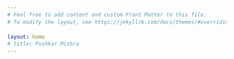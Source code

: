 ```yaml
---
# Feel free to add content and custom Front Matter to this file.
# To modify the layout, see https://jekyllrb.com/docs/themes/#overriding-theme-defaults

layout: home
# title: Pushkar Mishra
---
```


<html lang="en">
<title>Pushkar Mishra | Google DeepMind</title>
<head>
    <meta charset="UTF-8">
    <meta name="viewport" content="width=device-width, initial-scale=1.0">
    <style>
        body {
            font-family: -apple-system, BlinkMacSystemFont, 'Segoe UI', Roboto, Oxygen, Ubuntu, sans-serif;
            margin: 0 auto;
            color: #333;
            overscroll-behavior-y: none;
        }
        
         /* Landing */
        .header {
            display: grid;
            grid-template-columns: 2fr 1fr;
            gap: 25px;
            margin-bottom: 40px;
        }
        
        .profile-info h1 {
            font-size: 2.5em;
            margin: 0;
            color: #2d3748;
        }
        
        .profile-info .subtitle {
            color: #718096;
            font-size: 1.1em;
            margin: 10px 0 20px 0;
            text-transform: uppercase;
            letter-spacing: 0.5px;
        }
        
        .profile-image {
            max-width: 100%;
            height: auto;
            border-radius: 4px;
        }
        
        /* Google scholar */
        .google-scholar {
            display: inline-flex;
            align-items: center;
            padding: 12px 24px;
            background: #fff;
            border: 1px solid #e2e8f0;
            border-radius: 8px;
            text-decoration: none;
            color: #2d3748;
            font-weight: 500;
            margin-bottom: 40px;
        }
        
        .google-scholar svg {
            margin-left: 8px;
        }
        
        .section-title {
            color: #718096;
            font-size: 1.5em;
            margin: 30px 0 20px 0;
        }
        
        /* Research areas */
        .research-areas {
            display: grid;
            grid-template-columns: repeat(3, 1fr);
            gap: 20px;
            margin-bottom: 40px;
        }
        
        .research-area {
            padding: 20px;
            color: white;
            border-radius: 8px;
            font-weight: 500;
            text-align: center;
        }
        
        .generative-ai {
            background: #1a1b3b;
        }
        
        .core-ml {
            background: #582f1c;
        }
        
        .nlp {
            background: #1f3937;
        }

        /* Updates */
        .latest-updates {
          margin: 2rem 0;
          padding: 1rem;
        }

        .updates-container {
          max-width: 800px;
          margin: 0 auto;
        }

        .update-card {
          display: flex;
          margin-bottom: 1.5rem;
          padding: 1rem;
          border-radius: 8px;
          background-color: #e1e6eb;
          transition: transform 0.2s ease;
        }

        .update-card:hover {
          transform: translateY(-2px);
          box-shadow: 0 4px 6px rgba(0, 0, 0, 0.1);
        }

        .update-date {
          min-width: 200px;
          font-weight: 500;
          color: #666;
        }

        .update-content {
          flex: 1;
        }

        .update-content h3 {
          margin: 0 0 0.5rem 0;
          font-size: 1.1rem;
        }

        .update-content a {
          color: #1a73e8;
          text-decoration: none;
        }

        .update-content a:hover {
          text-decoration: underline;
        }

        .update-content p {
          margin: 0;
          color: #444;
        }
    </style>
</head>
<body>
    <div class="header">
        <div class="profile-info">
            <h1>Pushkar Mishra</h1>
            <div class="subtitle">Lead AI Researcher | Google DeepMind</div>
            <p>Pushkar Mishra is a Lead AI researcher at Google DeepMind. His research interests include Generative AI, Core Machine Learning, and Natural Language Processing.</p>
            <p>Before Google DeepMind, he was at Meta AI, where he led the company-wide effort on robust recommender systems and contributed to the pivotal initiative on open-source foundation models as one of the authors of Llama 2.</p>
        </div>
        <img src="assets/Pushkar_Mishra.jpg" alt="Pushkar Mishra" class="profile-image">
    </div>

    <a href="https://scholar.google.com/citations?user=bVcZ1qkAAAAJ" class="google-scholar" target="_blank">
        Google Scholar
        <svg width="20" height="20" viewBox="0 0 20 20" fill="none" xmlns="http://www.w3.org/2000/svg">
            <path d="M5 10H15M15 10L10 5M15 10L10 15" stroke="currentColor" stroke-width="2" stroke-linecap="round" stroke-linejoin="round"/>
        </svg>
    </a>

    <h2 class="section-title">Research Areas</h2>
    <div class="research-areas">
        <div class="research-area generative-ai">Generative AI</div>
        <div class="research-area core-ml">Core Machine Learning</div>
        <div class="research-area nlp">Natural Language Processing (NLP)</div>
    </div>

    <br>
    <h2 class="section-title">Latest Updates</h2>
    <div class="updates-container">
    {% for update in site.data.updates limit:5 %}
      <div class="update-card">
        <div class="update-date">
          {{ update.date | date: "%B %d, %Y" }}
        </div>
        <div class="update-content">
          <h3>
            {% if update.link %}
              <a href="{{ update.link }}" target="_blank">{{ update.title }}</a>
            {% else %}
              {{ update.title }}
            {% endif %}
          </h3>
          <p>{{ update.description }}</p>
        </div>
      </div>
    {% endfor %}
  </div>
</body>
</html>